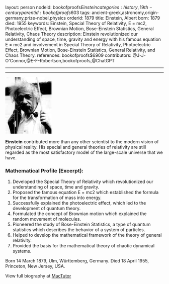 layout: person
nodeid: bookofproofs$Einstein
categories: history,19th-century
parentid: bookofproofs$603
tags: ancient-greek,astronomy,origin-germany,prize-nobel,physics
orderid: 1879
title: Einstein, Albert
born: 1879
died: 1955
keywords: Einstein, Special Theory of Relativity, E = mc2, Photoelectric Effect, Brownian Motion, Bose-Einstein Statistics, General Relativity, Chaos Theory
description: Einstein revolutionized our understanding of space, time, gravity and energy with his famous equation E = mc2 and involvement in Special Theory of Relativity, Photoelectric Effect, Brownian Motion, Bose-Einstein Statistics, General Relativity, and Chaos Theory.
references: bookofproofs$6909
contributors: @J-J-O'Connor,@E-F-Robertson,bookofproofs,@ChatGPT

---



---

![Einstein.jpg](https://github.com/bookofproofs/bookofproofs.github.io/blob/main/_sources/_assets/images/portraits/Einstein.jpg?raw=true)

**Einstein** contributed more than any other scientist to the modern vision of physical reality. His special and general theories of relativity are still regarded as the most satisfactory model of the large-scale universe that we have.

### Mathematical Profile (Excerpt):
1. Developed the Special Theory of Relativity which revolutionized our understanding of space, time and gravity.
2. Proposed the famous equation E = mc2 which established the formula for the transformation of mass into energy.
3. Successfully explained the photoelectric effect, which led to the development of quantum theory.
4. Formulated the concept of Brownian motion which explained the random movement of molecules.
5. Pioneered the study of Bose-Einstein Statistics, a type of quantum statistics which describes the behavior of a system of particles.
6. Helped to develop the mathematical framework of the theory of general relativity.
7. Provided the basis for the mathematical theory of chaotic dynamical systems.

Born 14 March 1879, Ulm, Württemberg, Germany. Died 18 April 1955, Princeton, New Jersey, USA.

View full biography at [MacTutor](https://mathshistory.st-andrews.ac.uk/Biographies/Einstein/)
